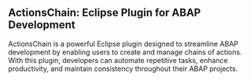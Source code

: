 ## ActionsChain: Eclipse Plugin for ABAP Development ##

ActionsChain is a powerful Eclipse plugin designed to streamline ABAP development by enabling users to create and manage chains of actions. With this plugin, developers can automate repetitive tasks, enhance productivity, and maintain consistency throughout their ABAP projects.
